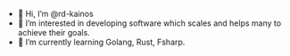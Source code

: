 - 👋 Hi, I’m @rd-kainos
- 👀 I’m interested in developing software which scales and helps many to achieve their goals.
- 🌱 I’m currently learning Golang, Rust, Fsharp.

<!---
rd-kainos/rd-kainos is a ✨ special ✨ repository because its `README.md` (this file) appears on your GitHub profile.
You can click the Preview link to take a look at your changes.
--->
